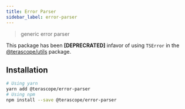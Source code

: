 ```yaml
---
title: Error Parser
sidebar_label: error-parser
---
```


> generic error parser

This package has been **[DEPRECRATED]** infavor of using `TSError` in the [@terascope/utils](https://terascope.github.io/teraslice/docs/packages/utils/overview) package.

## Installation

```sh
# Using yarn
yarn add @terascope/error-parser
# Using npm
npm install --save @terascope/error-parser
```
